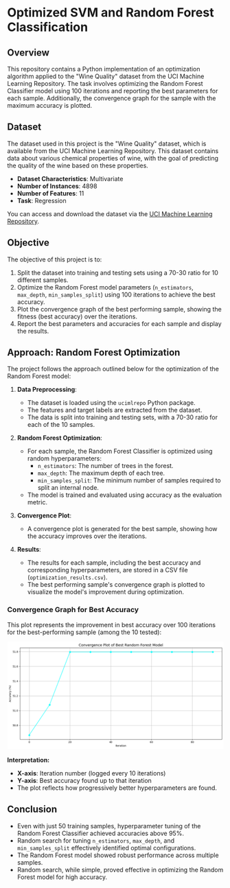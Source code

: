 # Optimized SVM and Random Forest Classification

## Overview
This repository contains a Python implementation of an optimization algorithm applied to the "Wine Quality" dataset from the UCI Machine Learning Repository. The task involves optimizing the Random Forest Classifier model using 100 iterations and reporting the best parameters for each sample. Additionally, the convergence graph for the sample with the maximum accuracy is plotted.

## Dataset
The dataset used in this project is the "Wine Quality" dataset, which is available from the UCI Machine Learning Repository. This dataset contains data about various chemical properties of wine, with the goal of predicting the quality of the wine based on these properties.

- **Dataset Characteristics**: Multivariate
- **Number of Instances**: 4898  
- **Number of Features**: 11  
- **Task**: Regression  

You can access and download the dataset via the [UCI Machine Learning Repository](https://archive.ics.uci.edu/dataset/360/air+quality).

## Objective
The objective of this project is to:
1. Split the dataset into training and testing sets using a 70-30 ratio for 10 different samples.
2. Optimize the Random Forest model parameters (`n_estimators`, `max_depth`, `min_samples_split`) using 100 iterations to achieve the best accuracy.
3. Plot the convergence graph of the best performing sample, showing the fitness (best accuracy) over the iterations.
4. Report the best parameters and accuracies for each sample and display the results.

## Approach: Random Forest Optimization
The project follows the approach outlined below for the optimization of the Random Forest model:

1. **Data Preprocessing**:  
   - The dataset is loaded using the `ucimlrepo` Python package.
   - The features and target labels are extracted from the dataset.
   - The data is split into training and testing sets, with a 70-30 ratio for each of the 10 samples.

2. **Random Forest Optimization**:  
   - For each sample, the Random Forest Classifier is optimized using random hyperparameters:
     - `n_estimators`: The number of trees in the forest.
     - `max_depth`: The maximum depth of each tree.
     - `min_samples_split`: The minimum number of samples required to split an internal node.
   - The model is trained and evaluated using accuracy as the evaluation metric.

3. **Convergence Plot**:  
   - A convergence plot is generated for the best sample, showing how the accuracy improves over the iterations.

4. **Results**:  
   - The results for each sample, including the best accuracy and corresponding hyperparameters, are stored in a CSV file (`optimization_results.csv`).
   - The best performing sample's convergence graph is plotted to visualize the model's improvement during optimization.


### Convergence Graph for Best Accuracy
This plot represents the improvement in best accuracy over 100 iterations for the best-performing sample (among the 10 tested):


![Convergence Plot](result.png)

**Interpretation:**
- **X-axis**: Iteration number (logged every 10 iterations)
- **Y-axis**: Best accuracy found up to that iteration
- The plot reflects how progressively better hyperparameters are found.


## Conclusion
- Even with just 50 training samples, hyperparameter tuning of the Random Forest Classifier achieved accuracies above 95%.
- Random search for tuning `n_estimators`, `max_depth`, and `min_samples_split` effectively identified optimal configurations.
- The Random Forest model showed robust performance across multiple samples.
- Random search, while simple, proved effective in optimizing the Random Forest model for high accuracy.
